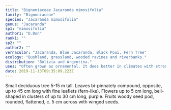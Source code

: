 ```yaml
---
title: "Bignoniaceae Jacaranda mimosifolia"
family: "Bignoniaceae"
species: "Jacaranda mimosifolia"
genus: "Jacaranda"
sp1: "mimosifolia"
author1: "D.Don"
rank1: ""
sp2: ""
author2: ""
vernacular: "Jacaranda, Blue Jacaranda, Black Poui, Fern Tree"
ecology: "Bushland, grassland, wooded ravines and riverbanks."
distribution: "Bolivia and Argentina."
uses: "Often grown as ornamental. It does better in climates with strong seasonality where it produces complete purple blooms. In wetter areas lacking seasonality, it remains evergreen with poor flowering pattern."
date: 2019-11-13T09:35:09.223Z
---
```

Small deciduous tree 5-15 m tall. Leaves bi-pinnately compound, opposite, up to 45 cm long with fine leaflets (fern-like). Flowers up to 5 cm long, bell-shaped in clusters of up to 30 cm long, purple. Fruits woody seed pod, rounded, flattened, c. 5 cm across with winged seeds.